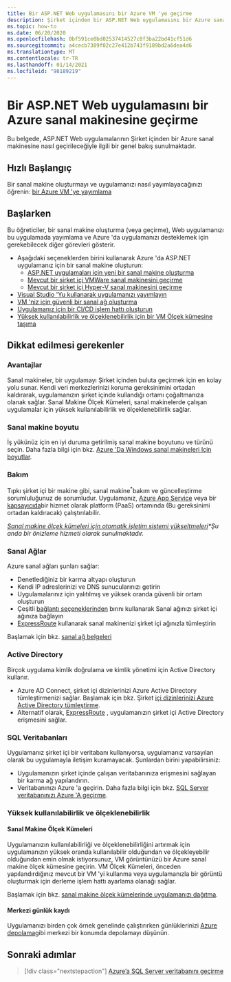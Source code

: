 ```yaml
---
title: Bir ASP.NET Web uygulamasını bir Azure VM 'ye geçirme
description: Şirket içinden bir ASP.NET Web uygulamasını bir Azure sanal makinesine geçirmeyi öğrenin.
ms.topic: how-to
ms.date: 06/20/2020
ms.openlocfilehash: 0bf591ce0bd02537414527c8f3ba22bd41cf51d6
ms.sourcegitcommit: a4cecb7389f02c27e412b743f9189bd2a6dea4d6
ms.translationtype: MT
ms.contentlocale: tr-TR
ms.lasthandoff: 01/14/2021
ms.locfileid: "98189219"
---
```

# <a name="migrate-an-aspnet-web-application-to-an-azure-virtual-machine"></a>Bir ASP.NET Web uygulamasını bir Azure sanal makinesine geçirme

Bu belgede, ASP.NET Web uygulamalarının Şirket içinden bir Azure sanal makinesine nasıl geçirileceğiyle ilgili bir genel bakış sunulmaktadır.

## <a name="quickstart"></a>Hızlı Başlangıç

Bir sanal makine oluşturmayı ve uygulamanızı nasıl yayımlayacağınızı öğrenin: [bir Azure VM 'ye yayımlama](https://tutorials.visualstudio.com/aspnet-vm/intro)

## <a name="get-started"></a>Başlarken

Bu öğreticiler, bir sanal makine oluşturma (veya geçirme), Web uygulamanızı bu uygulamada yayımlama ve Azure 'da uygulamanızı desteklemek için gerekebilecek diğer görevleri gösterir.

- Aşağıdaki seçeneklerden birini kullanarak Azure 'da ASP.NET uygulamanız için bir sanal makine oluşturun:
  - [ASP.NET uygulamaları için yeni bir sanal makine oluşturma](https://go.microsoft.com/fwlink/?linkid=863237)
  - [Mevcut bir şirket içi VMWare sanal makinesini geçirme](/azure/migrate/tutorial-migrate-vmware)
  - [Mevcut bir şirket içi Hyper-V sanal makinesini geçirme](/azure/migrate/tutorial-migrate-hyper-v)
- [Visual Studio 'Yu kullanarak uygulamanızı yayımlayın](/azure/virtual-machines/windows/publish-web-app-from-visual-studio)
- [VM 'niz için güvenli bir sanal ağ oluşturma](/azure/virtual-network/virtual-network-get-started-vnet-subnet)
- [Uygulamanız için bir CI/CD işlem hattı oluşturun](/vsts/build-release/apps/cd/deploy-webdeploy-iis-deploygroups)
- [Yüksek kullanılabilirlik ve ölçeklenebilirlik için bir VM Ölçek kümesine taşıma](/azure/virtual-machine-scale-sets/virtual-machine-scale-sets-deploy-app)

## <a name="considerations"></a>Dikkat edilmesi gerekenler

### <a name="benefits"></a>Avantajlar

Sanal makineler, bir uygulamayı Şirket içinden buluta geçirmek için en kolay yolu sunar. Kendi veri merkezlerinizi koruma gereksinimini ortadan kaldırarak, uygulamanızın şirket içinde kullandığı ortamı çoğaltmanıza olanak sağlar. Sanal Makine Ölçek Kümeleri, sanal makinelerde çalışan uygulamalar için yüksek kullanılabilirlik ve ölçeklenebilirlik sağlar.

### <a name="virtual-machine-size"></a>Sanal makine boyutu

İş yükünüz için en iyi duruma getirilmiş sanal makine boyutunu ve türünü seçin. Daha fazla bilgi için bkz. [Azure 'Da Windows sanal makineleri Için boyutlar](/azure/virtual-machines/windows/sizes).

### <a name="maintenance"></a>Bakım

Tıpkı şirket içi bir makine gibi, sanal makine<sup>&#42;</sup>bakım ve güncelleştirme sorumluluğunuz de sorumludur. Uygulamanız, [Azure App Service](/azure/app-service/) veya bir [kapsayıcıda](/azure/app-service/containers/)bir hizmet olarak platform (PaaS) ortamında (Bu gereksinimi ortadan kaldıracak) çalıştırılabilir.

*<sup></sup> [Sanal makine ölçek kümeleri için otomatik işletim sistemi yükseltmeleri](/azure/virtual-machine-scale-sets/virtual-machine-scale-sets-automatic-upgrade)&#42;Şu anda bir önizleme hizmeti olarak sunulmaktadır.*

### <a name="virtual-networks"></a>Sanal Ağlar

Azure sanal ağları şunları sağlar:

- Denetlediğiniz bir karma altyapı oluşturun
- Kendi IP adreslerinizi ve DNS sunucularınızı getirin
- Uygulamalarınız için yalıtılmış ve yüksek oranda güvenli bir ortam oluşturun
- Çeşitli [bağlantı seçeneklerinden](/azure/vpn-gateway/vpn-gateway-about-vpngateways#s2smulti) bırını kullanarak Sanal ağınızı şirket içi ağınıza bağlayın
- [ExpressRoute](https://azure.microsoft.com/services/expressroute/) kullanarak sanal makinenizi şirket içi ağınızla tümleştirin

Başlamak için bkz. [sanal ağ belgeleri](/azure/virtual-network/)

### <a name="active-directory"></a>Active Directory

Birçok uygulama kimlik doğrulama ve kimlik yönetimi için Active Directory kullanır.

- Azure AD Connect, şirket içi dizinlerinizi Azure Active Directory tümleştirmenizi sağlar. Başlamak için bkz. Şirket [içi dizinlerinizi Azure Active Directory tümleştirme](/azure/active-directory/connect/active-directory-aadconnect).
- Alternatif olarak, [ExpressRoute](https://azure.microsoft.com/services/expressroute/) , uygulamanızın şirket içi Active Directory erişmesini sağlar.

### <a name="sql-databases"></a>SQL Veritabanları

Uygulamanız şirket içi bir veritabanı kullanıyorsa, uygulamanız varsayılan olarak bu uygulamayla iletişim kuramayacak. Şunlardan birini yapabilirsiniz:

- Uygulamanızın şirket içinde çalışan veritabanınıza erişmesini sağlayan bir karma ağ yapılandırın.
- Veritabanınızı Azure 'a geçirin. Daha fazla bilgi için bkz. [SQL Server veritabanınızı Azure 'A geçirme](sql.md).

### <a name="high-availability-and-scalability"></a>Yüksek kullanılabilirlik ve ölçeklenebilirlik

#### <a name="virtual-machine-scale-sets"></a>Sanal Makine Ölçek Kümeleri

Uygulamanızın kullanılabilirliği ve ölçeklenebilirliğini artırmak için uygulamanızın yüksek oranda kullanılabilir olduğundan ve ölçekleyebilir olduğundan emin olmak istiyorsunuz, VM görüntünüzü bir Azure sanal makine ölçek kümesine geçirin. VM Ölçek Kümeleri, önceden yapılandırdığınız mevcut bir VM 'yi kullanma veya uygulamanızla bir görüntü oluşturmak için derleme işlem hattı ayarlama olanağı sağlar.

Başlamak için bkz. [sanal makine ölçek kümelerinde uygulamanızı dağıtma](/azure/virtual-machine-scale-sets/virtual-machine-scale-sets-deploy-app).

#### <a name="centralized-logging"></a>Merkezi günlük kaydı

Uygulamanızı birden çok örnek genelinde çalıştırırken günlüklerinizi [Azure depolama](/azure/storage/)gibi merkezi bir konumda depolamayı düşünün.

## <a name="next-steps"></a>Sonraki adımlar

> [!div class="nextstepaction"]
> [Azure’a SQL Server veritabanını geçirme](sql.md)
